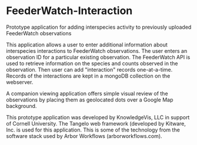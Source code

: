 # FeederWatch-Interaction
Prototype application for adding interspecies activity to previously uploaded FeederWatch observations

This application allows a user to enter additional information about interspecies interactions to FeederWatch observations.
The user enters an observation ID for a particular existing observation.  The FeederWatch API is used to retrieve information on the 
 species and counts observed in the observation.  Then user can add "interaction" records one-at-a-time.  Records of the 
 interactions are kept in a mongoDB collection on the webserver.  
 
 A companion viewing application offers simple visual review of the observations by placing them as geolocated dots over a Google
 Map background. 
 
 This prototype application was developed by KnowledgeVis, LLC in support of Cornell University. The Tangelo web framework (developed 
 by Kitware, Inc. is used for this application.  This is some of the technology from the software stack used by Arbor Workflows (arborworkflows.com).
 
